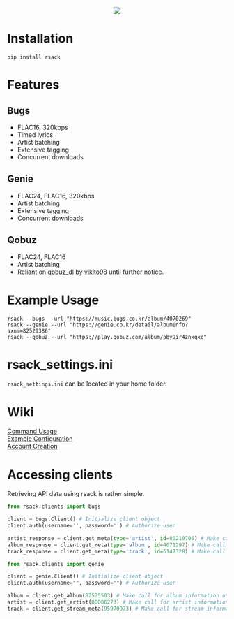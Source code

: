 
<p align="center">
  <img src="https://ptpimg.me/5502wc.gif">
</p>


# Installation
```
pip install rsack
```

# Features
## Bugs
- FLAC16, 320kbps
- Timed lyrics
- Artist batching
- Extensive tagging
- Concurrent downloads

## Genie
- FLAC24, FLAC16, 320kbps
- Artist batching
- Extensive tagging
- Concurrent downloads

## Qobuz
- FLAC24, FLAC16
- Artist batching
- Reliant on [qobuz_dl](https://github.com/vitiko98/qobuz-dl) by [vikito98](https://github.com/vitiko98) until further notice.


# Example Usage
```
rsack --bugs --url "https://music.bugs.co.kr/album/4070269"
rsack --genie --url "https://genie.co.kr/detail/albumInfo?axnm=82529386"
rsack --qobuz --url "https://play.qobuz.com/album/pby9ir4znxqxc"
```

# rsack_settings.ini
`rsack_settings.ini` can be located in your home folder.

# Wiki
[Command Usage](https://github.com/Slyyxp/rsack/wiki/Command-Usage)  
[Example Configuration](https://github.com/Slyyxp/rsack/wiki/Configuration)  
[Account Creation](https://github.com/Slyyxp/rsack/wiki/Account-Creation)  

# Accessing clients
Retrieving API data using rsack is rather simple.
```python
from rsack.clients import bugs

client = bugs.Client() # Initialize client object
client.auth(username='', password='') # Authorize user

artist_response = client.get_meta(type='artist', id=80219706) # Make call for artist information using artist UID
album_response = client.get_meta(type='album', id=4071297) # Make call for album information using album UID
track_response = client.get_meta(type='track', id=6147328) # Make call for track information using track UID
```
```python
from rsack.clients import genie

client = genie.Client() # Initialize client object
client.auth(username="", password="") # Authorize user

album = client.get_album(82525503) # Make call for album information using album UID
artist = client.get_artist(80006273) # Make call for artist information using artist UID
track = client.get_stream_meta(95970973) # Make call for stream information using track UID
```
